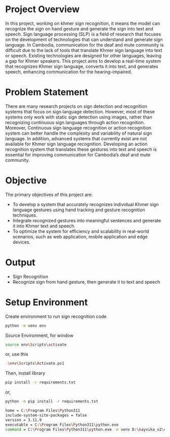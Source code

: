 # Project Overview
In this project, working on khmer sign recognition, it means the model can recognize the sign on hand gesture and generate the sign into text and speech.
Sign language processing (SLP) is a field of research that focuses on the development
of technologies that can understand and generate sign language. In Cambodia, communication for the deaf and mute community is difficult due to the lack of tools that translate Khmer sign language into text or speech. Existing technologies are designed for other languages, leaving a gap for Khmer speakers. This project aims to develop a real-time system that recognizes Khmer sign language, converts it into text, and generates speech, enhancing communication for the hearing-impaired.
# Problem Statement
There are many research projects on sign detection and recognition systems that focus
on sign language detection. However, most of these systems only work with static sign detection
using images, rather than recognizing continuous sign languages through action recognition.
Moreover, Continuous sign language recognition or action recognition system can better handle
the complexity and variability of natural sign language. In addition, advanced systems that
currently exist are not available for Khmer sign language recognition. Developing an action
recognition system that translates these gestures into text and speech is essential for improving
communication for Cambodia’s deaf and mute community.
# Objective
The primary objectives of this project are:
+ To develop a system that accurately recognizes individual Khmer sign language gestures
using hand tracking and gesture recognition techniques.
+ Integrate recognized gestures into meaningful sentences and generate it into Khmer text
and speech.
+ To optimize the system for efficiency and scalability in real-world scenarios, such as web
application, mobile application and edge devices.
# Output
+ Sign Recognition
+ Recognize sign from hand gesture, then generate it to text and speech
# Setup Environment
Create environment to run sign recognition code
```bash
python -m venv env
```
Source Environment, for window
```bash
source env\Scripts\activate
```
or, use this
```bash
.\env\Scripts\Activate.ps1
```
Then, install library
```bash
pip install -r requirements.txt
```
or,
```bash
python -m pip install -r requirements.txt
```
```bash
home = C:\Program Files\Python311
include-system-site-packages = false
version = 3.11.9
executable = C:\Program Files\Python311\python.exe
command = C:\Program Files\Python311\python.exe -m venv D:\kayvika_v2\env

```
